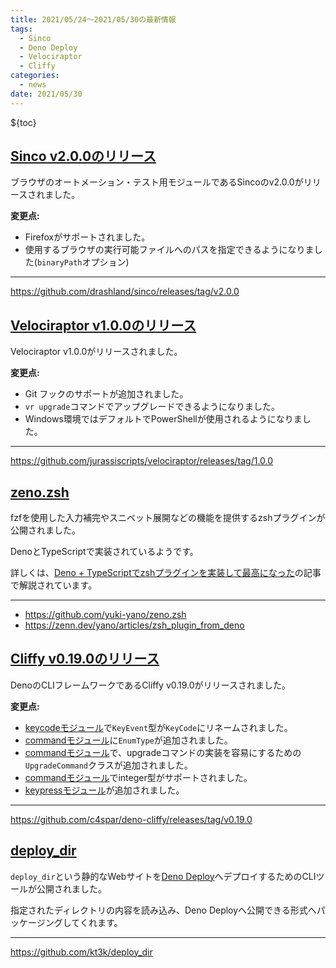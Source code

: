 ```yaml
---
title: 2021/05/24〜2021/05/30の最新情報
tags:
  - Sinco
  - Deno Deploy
  - Velociraptor
  - Cliffy
categories:
  - news
date: 2021/05/30
---
```


${toc}


## [Sinco v2.0.0のリリース](https://github.com/drashland/sinco/releases/tag/v2.0.0)

ブラウザのオートメーション・テスト用モジュールであるSincoのv2.0.0がリリースされました。

**変更点:**

* Firefoxがサポートされました。
* 使用するブラウザの実行可能ファイルへのパスを指定できるようになりました(`binaryPath`オプション)

---

https://github.com/drashland/sinco/releases/tag/v2.0.0

## [Velociraptor v1.0.0のリリース](https://github.com/jurassiscripts/velociraptor/releases/tag/1.0.0)

Velociraptor v1.0.0がリリースされました。

**変更点:**

- Git フックのサポートが追加されました。
- `vr upgrade`コマンドでアップグレードできるようになりました。
- Windows環境ではデフォルトでPowerShellが使用されるようになりました。

---

https://github.com/jurassiscripts/velociraptor/releases/tag/1.0.0

## [zeno.zsh](https://github.com/yuki-yano/zeno.zsh)

fzfを使用した入力補完やスニペット展開などの機能を提供するzshプラグインが公開されました。

DenoとTypeScriptで実装されているようです。

詳しくは、[Deno + TypeScriptでzshプラグインを実装して最高になった](https://zenn.dev/yano/articles/zsh_plugin_from_deno)の記事で解説されています。

---

- https://github.com/yuki-yano/zeno.zsh
- https://zenn.dev/yano/articles/zsh_plugin_from_deno

## [Cliffy v0.19.0のリリース](https://github.com/c4spar/deno-cliffy/releases/tag/v0.19.0)

DenoのCLIフレームワークであるCliffy v0.19.0がリリースされました。

**変更点:**

- [keycodeモジュール](https://github.com/c4spar/deno-cliffy/tree/v0.19.0/keycode)で`KeyEvent`型が`KeyCode`にリネームされました。
- [commandモジュール](https://github.com/c4spar/deno-cliffy/tree/v0.19.0/command)に`EnumType`が追加されました。
- [commandモジュール](https://github.com/c4spar/deno-cliffy/tree/v0.19.0/command)で、upgradeコマンドの実装を容易にするための`UpgradeCommand`クラスが追加されました。
- [commandモジュール](https://github.com/c4spar/deno-cliffy/tree/v0.19.0/command)でinteger型がサポートされました。
- [keypressモジュール](https://github.com/c4spar/deno-cliffy/tree/v0.19.0/keypress)が追加されました。

---

https://github.com/c4spar/deno-cliffy/releases/tag/v0.19.0

## [deploy_dir](https://github.com/kt3k/deploy_dir)

`deploy_dir`という静的なWebサイトを[Deno Deploy](https://deno.com/deploy)へデプロイするためのCLIツールが公開されました。

指定されたディレクトリの内容を読み込み、Deno Deployへ公開できる形式へパッケージングしてくれます。

---

https://github.com/kt3k/deploy_dir

